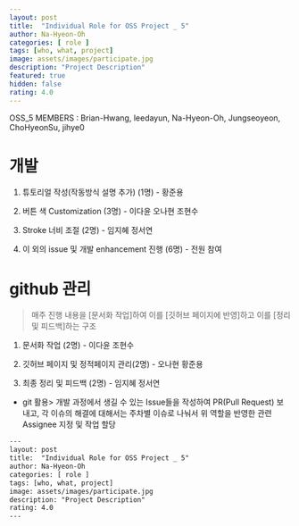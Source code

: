 ```yaml
---	
layout: post	
title:  "Individual Role for OSS Project _ 5"	
author: Na-Hyeon-Oh
categories: [ role ]	
tags: [who, what, project]
image: assets/images/participate.jpg
description: "Project Description"	
featured: true	
hidden: false	
rating: 4.0	
---	
```


OSS_5 MEMBERS : Brian-Hwang, leedayun, Na-Hyeon-Oh, Jungseoyeon, ChoHyeonSu, jihye0


# 개발

1. 튜토리얼 작성(작동방식 설명 추가) (1명) - 황준용

2. 버튼 색 Customization (3명) - 이다윤 오나현 조현수

3. Stroke 너비 조절 (2명) - 임지혜 정서연

4. 이 외의 issue 및 개발 enhancement 진행 (6명) - 전원 참여



# github 관리

> 매주 진행 내용을 [문서화 작업]하여 이를 [깃허브 페이지에 반영]하고 이를 [정리 및 피드백]하는 구조

1. 문서화 작업 (2명) - 이다윤 조현수

2. 깃허브 페이지 및 정적페이지 관리(2명) - 오나현 황준용

3. 최종 정리 및 피드백 (2명) - 임지혜 정서연

* git 활용> 개발 과정에서 생길 수 있는 Issue들을 작성하여 PR(Pull Request) 보내고, 각 이슈의 해결에 대해서는 주차별 이슈로 나눠서 위 역할을 반영한 관련 Assignee 지정 및 작업 할당





```html	
---	
layout: post	
title:  "Individual Role for OSS Project _ 5"	
author: Na-Hyeon-Oh
categories: [ role ]	
tags: [who, what, project]	
image: assets/images/participate.jpg	
description: "Project Description"	
rating: 4.0	
---	
```
